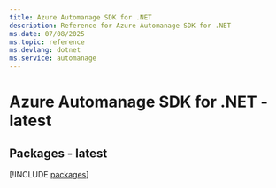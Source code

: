 ```yaml
---
title: Azure Automanage SDK for .NET
description: Reference for Azure Automanage SDK for .NET
ms.date: 07/08/2025
ms.topic: reference
ms.devlang: dotnet
ms.service: automanage
---
```

# Azure Automanage SDK for .NET - latest
## Packages - latest
[!INCLUDE [packages](automanage-index.md)]